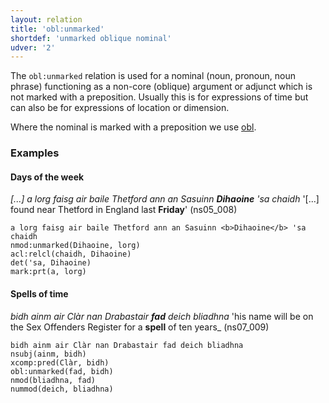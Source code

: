 ```yaml
---
layout: relation
title: 'obl:unmarked'
shortdef: 'unmarked oblique nominal'
udver: '2'
---
```


The `obl:unmarked` relation is used for a nominal (noun, pronoun, noun phrase) functioning as a non-core (oblique) argument or adjunct which is not marked with a preposition.
Usually this is for expressions of time but can also be for expressions of location or dimension.

Where the nominal is marked with a preposition we use [obl]().

### Examples
#### Days of the week

_[...] a lorg faisg air baile Thetford ann an Sasuinn <b>Dihaoine</b> 'sa chaidh_ '[...] found near Thetford in England last <b>Friday</b>' (ns05\_008)

~~~sdparse
a lorg faisg air baile Thetford ann an Sasuinn <b>Dihaoine</b> 'sa chaidh
nmod:unmarked(Dihaoine, lorg)
acl:relcl(chaidh, Dihaoine)
det('sa, Dihaoine)
mark:prt(a, lorg)
~~~

#### Spells of time

_bidh ainm air Clàr nan Drabastair <b>fad</b> deich bliadhna_ 'his name will be on the Sex Offenders Register for a <b>spell</b> of ten years_ (ns07\_009)

~~~sdparse
bidh ainm air Clàr nan Drabastair fad deich bliadhna
nsubj(ainm, bidh)
xcomp:pred(Clàr, bidh)
obl:unmarked(fad, bidh)
nmod(bliadhna, fad)
nummod(deich, bliadhna)
~~~
